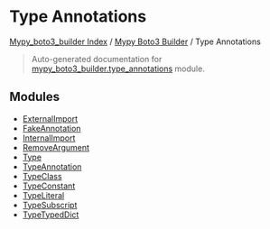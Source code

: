 # Type Annotations

[Mypy_boto3_builder Index](../../README.md#mypy_boto3_builder-index) /
[Mypy Boto3 Builder](../index.md#mypy-boto3-builder) /
Type Annotations

> Auto-generated documentation for [mypy_boto3_builder.type_annotations](https://github.com/youtype/mypy_boto3_builder/blob/main/mypy_boto3_builder/type_annotations/__init__.py) module.

## Modules

- [ExternalImport](./external_import.md)
- [FakeAnnotation](./fake_annotation.md)
- [InternalImport](./internal_import.md)
- [RemoveArgument](./remove_argument.md)
- [Type](./type.md)
- [TypeAnnotation](./type_annotation.md)
- [TypeClass](./type_class.md)
- [TypeConstant](./type_constant.md)
- [TypeLiteral](./type_literal.md)
- [TypeSubscript](./type_subscript.md)
- [TypeTypedDict](./type_typed_dict.md)
